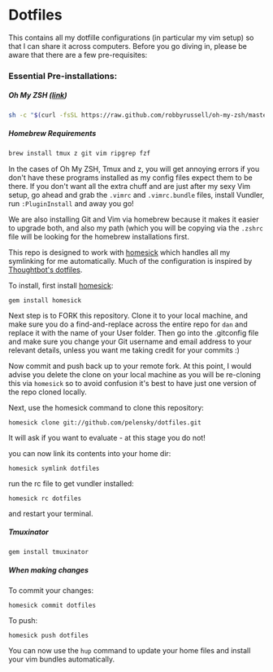 # Dotfiles

This contains all my dotfille configurations (in particular my vim setup) so that I can share it across computers. Before you go diving in, please be aware that there are a few pre-requisites:

### Essential Pre-installations:

##### Oh My ZSH ([link](http://ohmyz.sh/))
```bash
sh -c "$(curl -fsSL https://raw.github.com/robbyrussell/oh-my-zsh/master/tools/install.sh)"
```
##### Homebrew Requirements
```bash
brew install tmux z git vim ripgrep fzf
```



In the cases of Oh My ZSH, Tmux and z, you will get annoying errors if you don't have these programs installed as my config files expect them to be there. If you don't want all the extra chuff and are just after my sexy Vim setup, go ahead and grab the `.vimrc` and `.vimrc.bundle` files, install Vundler, run `:PluginInstall` and away you go!

We are also installing Git and Vim via homebrew because it makes it easier to upgrade both, and also my path (which you will be copying via the `.zshrc` file will be looking for the homebrew installations first.

This repo is designed to work with [homesick](https://github.com/technicalpickles/homesick) which handles all my symlinking for me automatically. Much of the configuration is inspired by [Thoughtbot's dotfiles](https://github.com/thoughtbot/dotfiles).

To install, first install [homesick](https://github.com/technicalpickles/homesick):

    gem install homesick

Next step is to FORK this repository. Clone it to your local machine, and make sure you do a find-and-replace across the entire repo for `dan` and replace it with the name of your User folder. Then go into the .gitconfig file and make sure you change your Git username and email address to your relevant details, unless you want me taking credit for your commits :)

Now commit and push back up to your remote fork. At this point, I would advise you delete the clone on your local machine as you will be re-cloning this via `homesick` so to avoid confusion it's best to have just one version of the repo cloned locally.

Next, use the homesick command to clone this repository:

    homesick clone git://github.com/pelensky/dotfiles.git

It will ask if you want to evaluate - at this stage you do not! 

you can now link its contents into your home dir:

    homesick symlink dotfiles

run the rc file to get vundler installed:

    homesick rc dotfiles

and restart your terminal.

##### Tmuxinator
```bash
gem install tmuxinator
```


##### When making changes

To commit your changes:

    homesick commit dotfiles

To push:

    homesick push dotfiles

You can now use the `hup` command to update your home files and install your vim bundles automatically.
